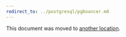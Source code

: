 ```yaml
---
redirect_to: ../postgresql/pgbouncer.md
---
```


This document was moved to [another location](../postgresql/pgbouncer.md).

